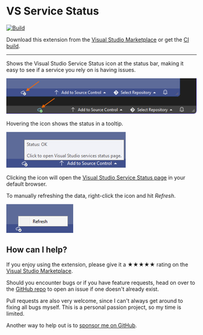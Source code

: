 [marketplace]: https://marketplace.visualstudio.com/items?itemName=MadsKristensen.VsStatus
[vsixgallery]: http://vsixgallery.com/extension/VsStatus.0c47f4af-bd3b-42f5-877b-b43bdc80e17d/
[repo]: https://github.com/madskristensen/VsStatus

# VS Service Status

[![Build](https://github.com/madskristensen/VsStatus/actions/workflows/build.yaml/badge.svg)](https://github.com/madskristensen/VsStatus/actions/workflows/build.yaml)

Download this extension from the [Visual Studio Marketplace][marketplace]
or get the [CI build][vsixgallery].

---

Shows the Visual Studio Service Status icon at the status bar, making it easy to see if a service you rely on is having issues.

![Icon](art/icon.png)

Hovering the icon shows the status in a tooltip.

![Tooltip](art/tooltip.png)

Clicking the icon will open the [Visual Studio Service Status page](https://status.visualstudio.microsoft.com/) in your default browser.

To manually refreshing the data, right-click the icon and hit *Refresh*.

![context-menu](art/context-menu.png)

## How can I help?

If you enjoy using the extension, please give it a ★★★★★ rating on the [Visual Studio Marketplace][marketplace].

Should you encounter bugs or if you have feature requests, head on over to the [GitHub repo][repo] to open an issue if one doesn't already exist.

Pull requests are also very welcome, since I can't always get around to fixing all bugs myself. This is a personal passion project, so my time is limited.

Another way to help out is to [sponsor me on GitHub](https://github.com/sponsors/madskristensen).
